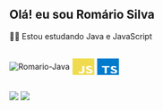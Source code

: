 ## Olá! eu sou Romário Silva

👨‍💻 Estou estudando Java e JavaScript 

<div style="display: inline_block"><br>
  <img align="center" alt="Romario-Java" height="30" width="40" src="https://www.vectorlogo.zone/logos/java/java-icon.svg">
  <img align="center" alt="Romario-Js" height="30" width="40" src="https://raw.githubusercontent.com/devicons/devicon/master/icons/javascript/javascript-plain.svg">
  <img align="center" alt="Romario-Ts" height="30" width="40" src="https://raw.githubusercontent.com/devicons/devicon/master/icons/typescript/typescript-plain.svg">
</div>

  ##
 
<div> 
  <a href="https://instagram.com/_romario_silva._" target="_blank"><img src="https://img.shields.io/badge/-Instagram-%23E4405F?style=for-the-badge&logo=instagram&logoColor=white" target="_blank"></a>
  <a href="https://www.linkedin.com/in/rom%C3%A1rio-silva-b587b228a" target="_blank"><img src="https://img.shields.io/badge/-LinkedIn-%230077B5?style=for-the-badge&logo=linkedin&logoColor=white" target="_blank"></a> 
  
</div>
